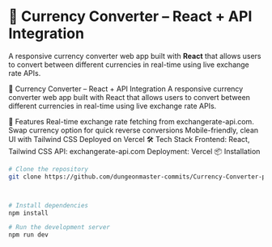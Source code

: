 # 💱 Currency Converter – React + API Integration

A responsive currency converter web app built with **React** that allows users to convert between different currencies in real-time using live exchange rate APIs.

💱 Currency Converter – React + API Integration
A responsive currency converter web app built with React that allows users to convert between different currencies in real-time using live exchange rate APIs.

🚀 Features
Real-time exchange rate fetching from exchangerate-api.com.
Swap currency option for quick reverse conversions
Mobile-friendly, clean UI with Tailwind CSS
Deployed on Vercel
🛠 Tech Stack
Frontend: React, Tailwind CSS
API: exchangerate-api.com
Deployment: Vercel
📦 Installation
```bash
# Clone the repository
git clone https://github.com/dungeonmaster-commits/Currency-Converter-project.git



# Install dependencies
npm install

# Run the development server
npm run dev
